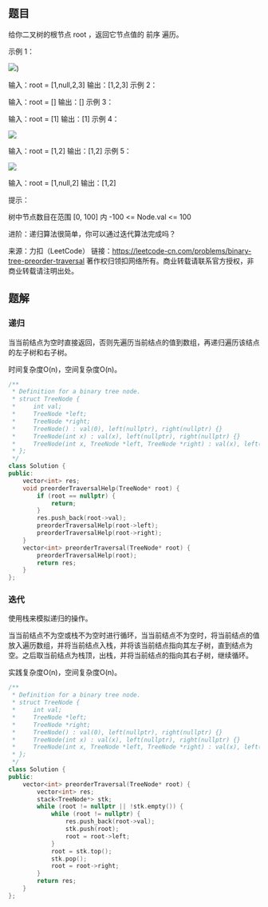 ## 题目

给你二叉树的根节点 root ，返回它节点值的 前序 遍历。

 

示例 1：

![](https://assets.leetcode.com/uploads/2020/09/15/inorder_1.jpg))

输入：root = [1,null,2,3]
输出：[1,2,3]
示例 2：

输入：root = []
输出：[]
示例 3：

输入：root = [1]
输出：[1]
示例 4：

![](https://assets.leetcode.com/uploads/2020/09/15/inorder_5.jpg)

输入：root = [1,2]
输出：[1,2]
示例 5：

![](https://assets.leetcode.com/uploads/2020/09/15/inorder_4.jpg)


输入：root = [1,null,2]
输出：[1,2]


提示：

树中节点数目在范围 [0, 100] 内
-100 <= Node.val <= 100


进阶：递归算法很简单，你可以通过迭代算法完成吗？

来源：力扣（LeetCode）
链接：https://leetcode-cn.com/problems/binary-tree-preorder-traversal
著作权归领扣网络所有。商业转载请联系官方授权，非商业转载请注明出处。

## 题解

### 递归

当当前结点为空时直接返回，否则先遍历当前结点的值到数组，再递归遍历该结点的左子树和右子树。

时间复杂度O(n)，空间复杂度O(n)。

```c++
/**
 * Definition for a binary tree node.
 * struct TreeNode {
 *     int val;
 *     TreeNode *left;
 *     TreeNode *right;
 *     TreeNode() : val(0), left(nullptr), right(nullptr) {}
 *     TreeNode(int x) : val(x), left(nullptr), right(nullptr) {}
 *     TreeNode(int x, TreeNode *left, TreeNode *right) : val(x), left(left), right(right) {}
 * };
 */
class Solution {
public:
    vector<int> res;
    void preorderTraversalHelp(TreeNode* root) {
        if (root == nullptr) {
            return;
        }
        res.push_back(root->val);
        preorderTraversalHelp(root->left);
        preorderTraversalHelp(root->right);
    }
    vector<int> preorderTraversal(TreeNode* root) {
        preorderTraversalHelp(root);
        return res;
    }
};
```

### 迭代

使用栈来模拟递归的操作。

当当前结点不为空或栈不为空时进行循环，当当前结点不为空时，将当前结点的值放入遍历数组，并将当前结点入栈，并将该当前结点指向其左子树，直到结点为空。之后取当前结点为栈顶，出栈，并将当前结点的指向其右子树，继续循环。

实践复杂度O(n)，空间复杂度O(n)。

```c++
/**
 * Definition for a binary tree node.
 * struct TreeNode {
 *     int val;
 *     TreeNode *left;
 *     TreeNode *right;
 *     TreeNode() : val(0), left(nullptr), right(nullptr) {}
 *     TreeNode(int x) : val(x), left(nullptr), right(nullptr) {}
 *     TreeNode(int x, TreeNode *left, TreeNode *right) : val(x), left(left), right(right) {}
 * };
 */
class Solution {
public:
    vector<int> preorderTraversal(TreeNode* root) {
        vector<int> res;
        stack<TreeNode*> stk;
        while (root != nullptr || !stk.empty()) {
            while (root != nullptr) {
                res.push_back(root->val);
                stk.push(root);
                root = root->left;
            }
            root = stk.top();
            stk.pop();
            root = root->right;
        }
        return res;
    }
};
```

